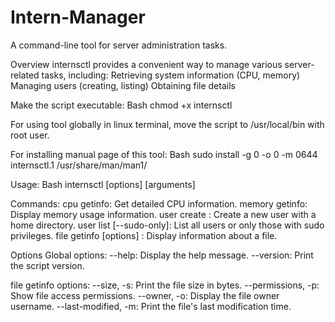# Intern-Manager
A command-line tool for server administration tasks.

Overview internsctl provides a convenient way to manage various server-related tasks, including: Retrieving system information (CPU, memory) Managing users (creating, listing) Obtaining file details

Make the script executable: Bash chmod +x internsctl

For using tool globally in linux terminal, move the script to /usr/local/bin with root user.

For installing manual page of this tool: Bash sudo install -g 0 -o 0 -m 0644 internsctl.1 /usr/share/man/man1/

Usage: Bash internsctl [options] [arguments]

Commands: cpu getinfo: Get detailed CPU information. 
memory getinfo: Display memory usage information. 
user create : Create a new user with a home directory. 
user list [--sudo-only]: List all users or only those with sudo privileges. 
file getinfo [options] : Display information about a file.

Options Global options: 
--help: Display the help message. 
--version: Print the script version.

file getinfo options: 
--size, -s: Print the file size in bytes. 
--permissions, -p: Show file access permissions. 
--owner, -o: Display the file owner username. 
--last-modified, -m: Print the file's last modification time.

